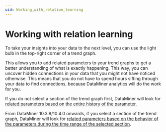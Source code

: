 ```yaml
---
uid: Working_with_relation_learning
---
```


# Working with relation learning

To take your insights into your data to the next level, you can use the light bulb in the top-right corner of a trend graph.

This allows you to add related parameters to your trend graphs to get a better understanding of what is exactly happening. This way, you can uncover hidden connections in your data that you might not have noticed otherwise. This means that you do not have to spend hours sifting through your data to find connections, because DataMiner analytics will do the work for you.

If you do not select a section of the trend graph first, DataMiner will look for [related parameters based on the entire history of the parameter](xref:Adding_related_parameters_to_a_trend_graph).

From DataMiner 10.3.8/10.4.0 onwards, if you select a section of the trend graph, DataMiner will look for [related parameters based on the behavior of the parameters during the time range of the selected section](xref:Adding_time_scoped_related_parameters_to_a_trend_graph).
